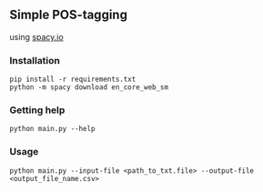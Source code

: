 ## Simple POS-tagging
using [spacy.io](https://spacy.io/)

### Installation
    pip install -r requirements.txt
    python -m spacy download en_core_web_sm

### Getting help
    python main.py --help

### Usage
    python main.py --input-file <path_to_txt.file> --output-file <output_file_name.csv>